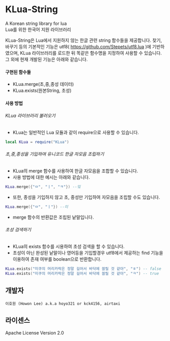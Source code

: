 # KLua-String
A Korean string library for lua<br>
Lua를 위한 한국어 지원 라이브러리

KLua-String은 Lua에서 지원하지 않는 한글 관련 string 함수들을 제공합니다.
찾기, 바꾸기 등의 기본적인 기능은 utf8( https://github.com/Stepets/utf8.lua )에 기반하였으며, KLua 라이브러리를 로드한 뒤 똑같은 함수명을 지정하여 사용할 수 있습니다.
그 외에 현재 개발된 기능은 아래와 같습니다.

#### 구현된 함수들
- KLua.merge(초,중,종성 데이터)
- KLua.exists(원본String, 초성)

#### 사용 방법

###### KLua 라이브러리 불러오기
- KLua는 일반적인 Lua 모듈과 같이 require으로 사용할 수 있습니다.
```lua
local KLua = require("KLua")
```

###### 초,중,종성을 기입하여 유니코드 한글 자모음 조립하기
- KLua의 merge 함수를 사용하여 한글 자모음을 조합할 수 있습니다.
- 사용 방법에 대한 예시는 아래와 같습니다.
```lua
KLua.merge({"ㅁ", "ㅣ", "ㅋ"}) --밐
```
- 또한, 종성을 기입하지 않고 초, 중성만 기입하여 자모음을 조립할 수도 있습니다.
```lua
KLua.merge({"ㅁ", "ㅣ"}) --미
```
- merge 함수의 반환값은 조립된 낱말입니다.

###### 초성 검색하기
- KLua의 exists 함수를 시용하여 초성 검색을 할 수 있습니다.
- 초성이 아닌 완성된 낱말이나 영어등을 기입할경우 utf8에서 제공하는 find 기능을 이용하여 존재 여부를 boolean으로 반환합니다.
```lua
KLua.exists("미쿠의 머리카락은 정말 길어서 바닥에 쓸릴 것 같아", "ㅎ") -- false
KLua.exists("미쿠의 머리카락은 정말 길어서 바닥에 쓸릴 것 같아", "ㅋ") -- true
```

개발자
----
`이호원 (Howon Lee) a.k.a hoyo321 or kck4156, airtaxi`

라이센스
----
Apache License Version 2.0